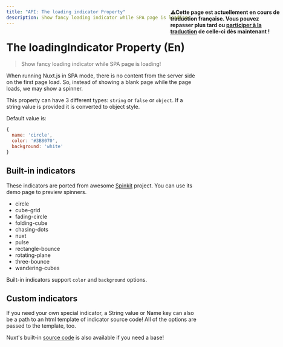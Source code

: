 ```yaml
---
title: "API: The loading indicator Property"
description: Show fancy loading indicator while SPA page is loading!
---
```


# The loadingIndicator Property (En)

> Show fancy loading indicator while SPA page is loading!

<p style="width: 294px;position: fixed; top : 64px; right: 4px;" class="Alert Alert--orange"><strong>⚠Cette page est actuellement en cours de traduction française. Vous pouvez repasser plus tard ou <a href="https://github.com/vuejs-fr/nuxt" target="_blank">participer à la traduction</a> de celle-ci dès maintenant !</strong></p><p>When running Nuxt.js in SPA mode, there is no content from the server side on the first page load. So, instead of showing a blank page while the page loads, we may show a spinner.</p>

This property can have 3 different types: `string` or `false` or `object`.
If a string value is provided it is converted to object style.

Default value is: 
```js
{
  name: 'circle',
  color: '#3B8070',
  background: 'white'
}
```

## Built-in indicators

These indicators are ported from awesome [Spinkit](http://tobiasahlin.com/spinkit) project.
You can use its demo page to preview spinners.

- circle
- cube-grid
- fading-circle
- folding-cube
- chasing-dots
- nuxt
- pulse
- rectangle-bounce
- rotating-plane
- three-bounce
- wandering-cubes

Built-in indicators support `color` and `background` options.

## Custom indicators

If you need your own special indicator, a String value or Name key can also be a path to an html template of indicator source code!
All of the options are passed to the template, too.

Nuxt's built-in [source code](https://github.com/nuxt/nuxt.js/tree/dev/lib/app/views/loading) is also available if you need a base!
